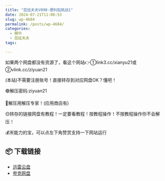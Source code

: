 ```yaml
---
title: "昆廷夫夫V090-便利贴挑战1"
date: 2024-07-21T11:08:53
slug: wp-4684
permalink: /posts/wp-4684/
categories:
  - 精华
  - 昆廷夫夫
tags:

---
```


如果两个网盘都没有资源了，看这个网站👉①link3.cc/xianyu21或②vlink.cc/ziyuan21

(本站)不需要注册账号！直接转存到对应网盘OK？懂吧！

🟢解压密码:ziyuan21

🔵解压用解压专家！(应用商店有)

🟡转存的链接网盘有教程！一定要看教程！按教程操作！不按教程操作你不会解压！

💰🈶能力的宝，可以点左下角赞赏支持一下网站运行

## 📦 下载链接
- [迅雷云盘](https://blziyuan21.com/pay-download/4684?key=7933ccef92&down_id=0)
- [夸克网盘](https://blziyuan21.com/pay-download/4684?key=7933ccef92&down_id=1)

